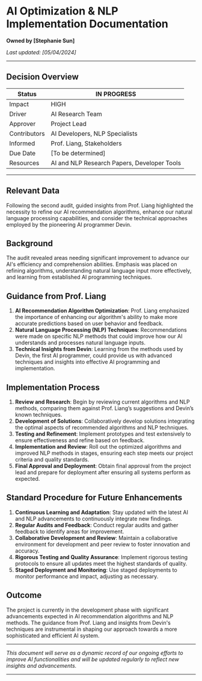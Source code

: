 # AI Optimization & NLP Implementation Documentation

**Owned by [Stephanie Sun]**

_Last updated: [05/04/2024]_

---

## Decision Overview

| Status       | IN PROGRESS                                 |
| ------------ | ------------------------------------------- |
| Impact       | HIGH                                        |
| Driver       | AI Research Team                            |
| Approver     | Project Lead                                |
| Contributors | AI Developers, NLP Specialists              |
| Informed     | Prof. Liang, Stakeholders                   |
| Due Date     | [To be determined]                          |
| Resources    | AI and NLP Research Papers, Developer Tools |

---

## Relevant Data

Following the second audit, guided insights from Prof. Liang highlighted the necessity to refine our AI recommendation algorithms, enhance our natural language processing capabilities, and consider the technical approaches employed by the pioneering AI programmer Devin.

## Background

The audit revealed areas needing significant improvement to advance our AI's efficiency and comprehension abilities. Emphasis was placed on refining algorithms, understanding natural language input more effectively, and learning from established AI programming techniques.

## Guidance from Prof. Liang

1. **AI Recommendation Algorithm Optimization**: Prof. Liang emphasized the importance of enhancing our algorithm's ability to make more accurate predictions based on user behavior and feedback.
2. **Natural Language Processing (NLP) Techniques**: Recommendations were made on specific NLP methods that could improve how our AI understands and processes natural language inputs.
3. **Technical Insights from Devin**: Learning from the methods used by Devin, the first AI programmer, could provide us with advanced techniques and insights into effective AI programming and implementation.

## Implementation Process

1. **Review and Research**: Begin by reviewing current algorithms and NLP methods, comparing them against Prof. Liang’s suggestions and Devin’s known techniques.
2. **Development of Solutions**: Collaboratively develop solutions integrating the optimal aspects of recommended algorithms and NLP techniques.
3. **Testing and Refinement**: Implement prototypes and test extensively to ensure effectiveness and refine based on feedback.
4. **Implementation and Review**: Roll out the optimized algorithms and improved NLP methods in stages, ensuring each step meets our project criteria and quality standards.
5. **Final Approval and Deployment**: Obtain final approval from the project lead and prepare for deployment after ensuring all systems perform as expected.

## Standard Procedure for Future Enhancements

1. **Continuous Learning and Adaptation**: Stay updated with the latest AI and NLP advancements to continuously integrate new findings.
2. **Regular Audits and Feedback**: Conduct regular audits and gather feedback to identify areas for improvement.
3. **Collaborative Development and Review**: Maintain a collaborative environment for development and peer review to foster innovation and accuracy.
4. **Rigorous Testing and Quality Assurance**: Implement rigorous testing protocols to ensure all updates meet the highest standards of quality.
5. **Staged Deployment and Monitoring**: Use staged deployments to monitor performance and impact, adjusting as necessary.

## Outcome

The project is currently in the development phase with significant advancements expected in AI recommendation algorithms and NLP methods. The guidance from Prof. Liang and insights from Devin's techniques are instrumental in shaping our approach towards a more sophisticated and efficient AI system.

---

*This document will serve as a dynamic record of our ongoing efforts to improve AI functionalities and will be updated regularly to reflect new insights and advancements.*

---

